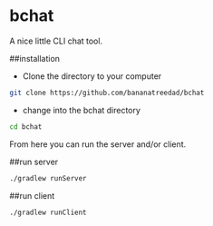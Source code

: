# bchat
A nice little CLI chat tool.


##installation
- Clone the directory to your computer
```sh
git clone https://github.com/bananatreedad/bchat
```
- change into the bchat directory
```sh
cd bchat
```
From here you can run the server and/or client.

##run server
```sh
./gradlew runServer
```

##run client
```sh
./gradlew runClient
```

